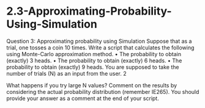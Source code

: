 # 2.3-Approximating-Probability-Using-Simulation

Question 3: Approximating probability using Simulation
Suppose that as a trial, one tosses a coin 10 times. Write a script that calculates the following using Monte-Carlo approximation method.
• The probability to obtain (exactly) 3 heads. • The probability to obtain (exactly) 6 heads. • The probability to obtain (exactly) 9 heads.
You are supposed to take the number of trials (N) as an input from the user. 2
  
What happens if you try large N values? Comment on the results by considering the actual probability distribution (remember IE265). You should provide your answer as a comment at the end of your script.
